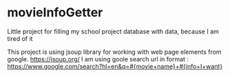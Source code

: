 # movieInfoGetter
Little project for filling my school project database with data, because I am tired of it

This project is using jsoup library for working with web page elements from google. https://jsoup.org/
I am using goole search url in format :
https://www.google.com/search?hl=en&q=#{movie+name}+#{info+I+want}
